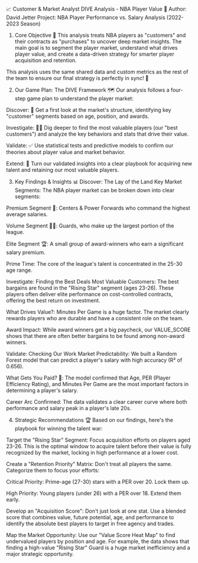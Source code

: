 📈 Customer & Market Analyst DIVE Analysis - NBA Player Value 🛒
Author: David Jetter
Project: NBA Player Performance vs. Salary Analysis (2022-2023 Season)

1. Core Objective 🎯
This analysis treats NBA players as "customers" and their contracts as "purchases" to uncover deep market insights. The main goal is to segment the player market, understand what drives player value, and create a data-driven strategy for smarter player acquisition and retention.

This analysis uses the same shared data and custom metrics as the rest of the team to ensure our final strategy is perfectly in sync! 🤝

2. Our Game Plan: The DIVE Framework 🗺️
Our analysis follows a four-step game plan to understand the player market:

Discover: 🧐 Get a first look at the market's structure, identifying key "customer" segments based on age, position, and awards.

Investigate: 🕵️‍♂️ Dig deeper to find the most valuable players (our "best customers") and analyze the key behaviors and stats that drive their value.

Validate: ✅ Use statistical tests and predictive models to confirm our theories about player value and market behavior.

Extend: 🚀 Turn our validated insights into a clear playbook for acquiring new talent and retaining our most valuable players.

3. Key Findings & Insights 📊
Discover: The Lay of the Land
Key Market Segments: The NBA player market can be broken down into clear segments:

Premium Segment 👑: Centers & Power Forwards who command the highest average salaries.

Volume Segment 🏃‍♂️: Guards, who make up the largest portion of the league.

Elite Segment 🏆: A small group of award-winners who earn a significant salary premium.

Prime Time: The core of the league's talent is concentrated in the 25-30 age range.

Investigate: Finding the Best Deals
Most Valuable Customers: The best bargains are found in the "Rising Star" segment (ages 23-26). These players often deliver elite performance on cost-controlled contracts, offering the best return on investment.

What Drives Value?: Minutes Per Game is a huge factor. The market clearly rewards players who are durable and have a consistent role on the team.

Award Impact: While award winners get a big paycheck, our VALUE_SCORE shows that there are often better bargains to be found among non-award winners.

Validate: Checking Our Work
Market Predictability: We built a Random Forest model that can predict a player's salary with high accuracy (R² of 0.656).

What Gets You Paid? 💸: The model confirmed that Age, PER (Player Efficiency Rating), and Minutes Per Game are the most important factors in determining a player's salary.

Career Arc Confirmed: The data validates a clear career curve where both performance and salary peak in a player's late 20s.

4. Strategic Recommendations 🏆
Based on our findings, here's the playbook for winning the talent war:

Target the "Rising Star" Segment: Focus acquisition efforts on players aged 23-26. This is the optimal window to acquire talent before their value is fully recognized by the market, locking in high performance at a lower cost.

Create a "Retention Priority" Matrix: Don't treat all players the same. Categorize them to focus your efforts:

Critical Priority: Prime-age (27-30) stars with a PER over 20. Lock them up.

High Priority: Young players (under 26) with a PER over 18. Extend them early.

Develop an "Acquisition Score": Don't just look at one stat. Use a blended score that combines value, future potential, age, and performance to identify the absolute best players to target in free agency and trades.

Map the Market Opportunity: Use our "Value Score Heat Map" to find undervalued players by position and age. For example, the data shows that finding a high-value "Rising Star" Guard is a huge market inefficiency and a major strategic opportunity.